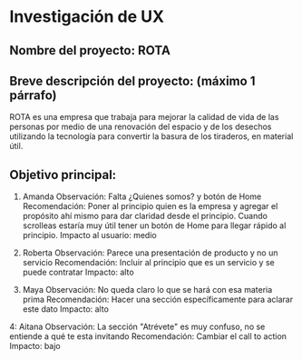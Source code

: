 # Investigación de UX

## Nombre del proyecto: ROTA

## Breve descripción del proyecto: (máximo 1 párrafo)
ROTA es una empresa que trabaja para mejorar la calidad de vida de las personas por medio de una renovación del espacio y de los desechos utilizando la tecnología para convertir la basura de los tiraderos, en material útil.

## Objetivo principal:

1. Amanda
Observación: Falta ¿Quienes somos? y botón de Home
Recomendación: Poner al principio quien es la empresa y agregar el propósito ahí mismo para dar claridad desde el principio.
Cuando scrolleas estaría muy útil tener un botón de Home para llegar rápido al principio.
Impacto al usuario: medio

2. Roberta
Observación: Parece una presentación de producto y no un servicio
Recomendación: Incluir al principio que es un servicio y se puede contratar
Impacto: alto

3. Maya
Observación: No queda claro lo que se hará con esa materia prima
Recomendación: Hacer una sección específicamente para aclarar este dato
Impacto: alto

4: Aitana
Observación: La sección "Atrévete" es muy confuso, no se entiende a qué te esta invitando
Recomendación: Cambiar el call to action 
Impacto: bajo